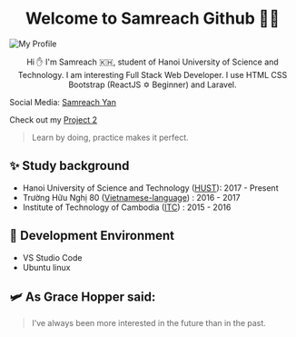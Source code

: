 <h1 align="center">Welcome to Samreach Github 👋👋 </h1>

![My Profile](https://scontent.fhan2-4.fna.fbcdn.net/v/t1.0-9/51288998_1637761069704111_1403496382056103936_o.jpg?_nc_cat=104&_nc_sid=19026a&_nc_ohc=xY7mC1IaLPYAX__xpvn&_nc_ht=scontent.fhan2-4.fna&oh=294a8a53e737fd036416ad6d1e7cbf5c&oe=5F6205C8)

<p align="center">
    Hi ✋ I'm Samreach 🇰🇭, student of Hanoi University of Science and Technology. I am interesting Full Stack Web Developer. I use HTML CSS Bootstrap (ReactJS ✡️ Beginner) and Laravel. 
</p>

Social Media: [Samreach Yan](https://fb.me/yan.samreach)

Check out my [Project 2](http://samreach.tk)

> Learn by doing, practice makes it perfect.

## ✨ Study background

* Hanoi University of Science and Technology ([HUST](https://hust.edu.vn/)): 2017 - Present 
* Trường Hữu Nghị 80 ([Vietnamese-language](https://www.huunghi80.edu.vn)) : 2016 - 2017
* Institute of Technology of Cambodia ([ITC](http://www.itc.edu.kh/en/)) : 2015 - 2016

## 🚀 Development Environment

* VS Studio Code
* Ubuntu linux

## 🛩 As Grace Hopper said:
> I’ve always been more interested
> in the future than in the past.